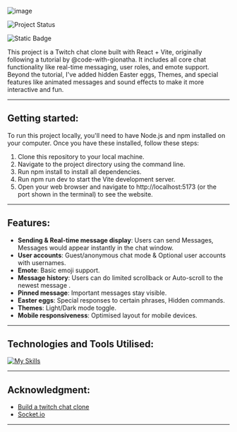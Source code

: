![image](https://github.com/user-attachments/assets/fc0a4e5c-da04-44a0-a67b-0d624ff085ef)

![Project Status](https://img.shields.io/badge/status-in_progress-green)

![Static Badge](https://img.shields.io/badge/made_with-React_+_Vite-blue)

This project is a Twitch chat clone built with React + Vite, originally following a tutorial by @code-with-gionatha. 
It includes all core chat functionality like real-time messaging, user roles, and emote support. 
Beyond the tutorial, I've added hidden Easter eggs, Themes, and special features like animated messages and sound effects to make it more interactive and fun.

----
## Getting started:

To run this project locally, you'll need to have Node.js and npm installed on your computer. Once you have these installed, follow these steps:

1. Clone this repository to your local machine.
2. Navigate to the project directory using the command line.
3. Run npm install to install all dependencies.
4. Run npm run dev to start the Vite development server.
5. Open your web browser and navigate to http://localhost:5173 (or the port shown in the terminal) to see the website.

-----

## Features:
- **Sending & Real-time message display**: Users can send Messages, Messages would appear instantly in the chat window.
- **User accounts**: Guest/anonymous chat mode & Optional user accounts with usernames.
- **Emote**: Basic emoji support.
- **Message history**: Users can do limited scrollback or Auto-scroll to the newest message .
- **Pinned message**: Important messages stay visible.
- **Easter eggs**: Special responses to certain phrases, Hidden commands.
- **Themes**: Light/Dark mode toggle.
- **Mobile responsiveness**: Optimised layout for mobile devices.
---
## Technologies and Tools Utilised:

[![My Skills](https://skillicons.dev/icons?i=react,vite,ts,js,css,vscode,vercel,firebase,tailwind&perline=3)](https://skillicons.dev)

-----
## Acknowledgment:
- [Build a twitch chat clone](https://www.youtube.com/watch?v=U2XnoKzxmeY)
- [Socket.io](https://socket.io/)


---
